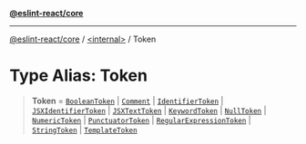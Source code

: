 [**@eslint-react/core**](../../README.md)

***

[@eslint-react/core](../../README.md) / [\<internal\>](../README.md) / Token

# Type Alias: Token

> **Token** = [`BooleanToken`](../interfaces/BooleanToken.md) \| [`Comment`](Comment.md) \| [`IdentifierToken`](../interfaces/IdentifierToken.md) \| [`JSXIdentifierToken`](../interfaces/JSXIdentifierToken.md) \| [`JSXTextToken`](../interfaces/JSXTextToken.md) \| [`KeywordToken`](../interfaces/KeywordToken.md) \| [`NullToken`](../interfaces/NullToken.md) \| [`NumericToken`](../interfaces/NumericToken.md) \| [`PunctuatorToken`](../interfaces/PunctuatorToken.md) \| [`RegularExpressionToken`](../interfaces/RegularExpressionToken.md) \| [`StringToken`](../interfaces/StringToken.md) \| [`TemplateToken`](../interfaces/TemplateToken.md)
